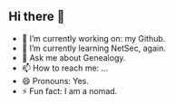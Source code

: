 ## Hi there 👋

<!--
**carriequackenbush/carriequackenbush** is a ✨ _special_ ✨ repository because its `README.md` (this file) appears on your GitHub profile.

Here are some ideas to get you started:

- 🔭 I’m currently working on ...
- 🌱 I’m currently learning ...
- 👯 I’m looking to collaborate on ...
- 🤔 I’m looking for help with ...
- 💬 Ask me about ...
- 📫 How to reach me: ...
- 😄 Pronouns: ...
- ⚡ Fun fact: ...
-->

- 🔭 I’m currently working on: my Github.
- 🌱 I’m currently learning NetSec, again.
- 💬 Ask me about Genealogy.
- 📫 How to reach me: ...
- 😄 Pronouns: Yes.
- ⚡ Fun fact: I am a nomad.
